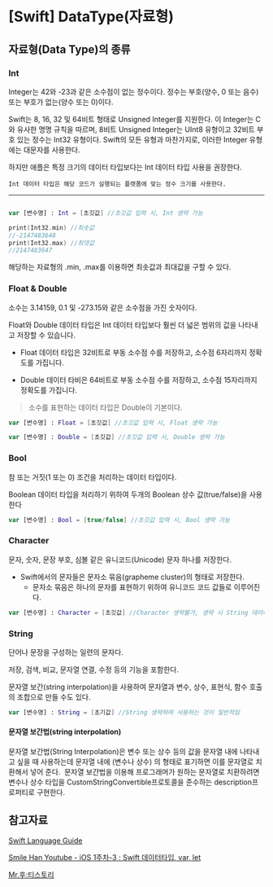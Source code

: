# [Swift] DataType(자료형)


## 자료형(Data Type)의 종류

### Int
Integer는 42와 -23과 같은 소수점이 없는 정수이다. 정수는 부호(양수, 0 또는 음수) 또는 부호가 없는(양수 또는 0)이다.

Swift는 8, 16, 32 및 64비트 형태로 Unsigned Integer를 지원한다. 이 Integer는 C와 유사한 명명 규칙을 따르며, 8비트 Unsigned Integer는 UInt8 유형이고 32비트 부호 있는 정수는 Int32 유형이다. Swift의 모든 유형과 마찬가지로, 이러한 Integer 유형에는 대문자를 사용한다.

하지만 애플은 특정 크기의 데이터 타입보다는 Int 데이터 타입 사용을 권장한다.

    Int 데이터 타입은 해당 코드가 실행되는 플랫폼에 맞는 정수 크기를 사용한다.

***

```swift

var [변수명] : Int = [초깃값] //초깃값 입력 시, Int 생략 가능

print(Int32.min) //최솟값
//-2147483648
print(Int32.max) //최댓값
//2147483647
```

해당하는 자료형의 .min, .max를 이용하면 최솟값과 최대값을 구할 수 있다.

### Float & Double

소수는 3.14159, 0.1 및 -273.15와 같은 소수점을 가진 숫자이다.

Float와 Double 데이터 타입은 Int 데이터 타입보다 훨씬 더 넓은 범위의 값을 나타내고 저장할 수 있습니다.

* Float 데이터 타입은 32비트로 부동 소수점 수를 저장하고, 소수점 6자리까지 정확도를 가집니다.

* Double 데이터 타비은 64비트로 부동 소수점 수를 저장하고, 소수점 15자리까지 정확도를 가집니다. 

> 소수를 표현하는 데이터 타입은 Double이 기본이다.

```swift
var [변수명] : Float = [초깃값] //초깃값 입력 시, Float 생략 가능 

var [변수명] : Double = [초깃값] //초깃값 입력 시, Double 생략 가능
```

### Bool

참 또는 거짓(1 또는 0) 조건을 처리하는 데이터 타입이다.

Boolean 데이터 타입을 처리하기 위하여 두개의 Boolean 상수 값(true/false)을 사용한다

```swift
var [변수명] : Bool = [true/false] //초깃값 입력 시, Bool 생략 가능
```

### Character

문자, 숫자, 문장 부호, 심볼 같은 유니코드(Unicode) 문자 하나를 저장한다.
* Swift에서의 문자들은 문자소 묶음(grapheme cluster)의 형태로 저장한다.
    * 문자소 묶음은 하나의 문자를 표현하기 위하여 유니코드 코드 값들로 이루어진다.

```swift
var [변수명] : Character = [초깃값] //Character 생략불가, 생략 시 String 데이터 타입이 된다.
```

### String

단어나 문장을 구성하는 일련의 문자다.

저장, 검색, 비교, 문자열 연결, 수정 등의 기능을 포함한다.

문자열 보간(string interpolation)을 사용하여 문자열과 변수, 상수, 표현식, 함수 호출의 조합으로 만들 수도 있다.

```swift
var [변수명] : String = [초기값] //String 생략하여 사용하는 것이 일반적임
```

#### 문자열 보간법(string interpolation)
문자열 보간법(String Interpolation)은 변수 또는 상수 등의 값을 문자열 내에 나타내고 싶을 때 사용하는데 문자열 내에 \(변수나 상수) 의 형태로 표기하면 이를 문자열로 치환해서 넣어 준다. 
문자열 보간법을 이용해 프로그래머가 원하는 문자열로 치환하려면 변수나 상수 타입을 CustomStringConvertible프로토콜을 준수하는 description프로퍼티로 구현한다.

## 참고자료
[Swift Language Guide](https://docs.swift.org/swift-book/LanguageGuide/BasicOperators.html)

[Smile Han Youtube - iOS 1주차-3 : Swift 데이터타입, var, let](https://www.youtube.com/watch?v=ct_pOhzeE-U&list=PLJqaIeuL7nuEEROQDRcy4XxC9gU6SYYXb&index=4)

[Mr.후:티스토리](https://effectivecode.tistory.com/970)
